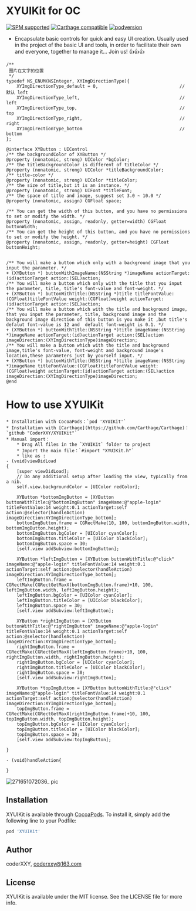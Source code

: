 # XYUIKit for OC
[![SPM supported](https://img.shields.io/badge/SPM-supported-4BC51D.svg?style=flat)](https://github.com/apple/swift-package-manager)
[![Carthage compatible](https://img.shields.io/badge/Carthage-compatible-4BC51D.svg?style=flat)](https://github.com/Carthage/Carthage)
[![podversion](https://img.shields.io/cocoapods/v/XYUIKit.svg)](https://cocoapods.org/pods/XYUIKit)

* Encapsulate basic controls for quick and easy UI creation. Usually used in the project of the basic UI and tools, in order to facilitate their own and everyone, together to manage it... Join us! 👍👍👍
```objc
/**
 图片在文字的位置
 */
typedef NS_ENUM(NSInteger, XYImgDirectionType){
    XYImgDirectionType_default = 0,                               //  默认 left
    XYImgDirectionType_left,                                      //  left
    XYImgDirectionType_top,                                       //  top
    XYImgDirectionType_right,                                     //  right
    XYImgDirectionType_bottom                                     //  bottom
};

@interface XYButton : UIControl
/** the backgroundColor of XYButton */
@property (nonatomic, strong) UIColor *bgColor;
/** the titleBackgroundColor is different of titleColor */
@property (nonatomic, strong) UIColor *titleBackgroundColor;
/** title-color */
@property (nonatomic, strong) UIColor *titleColor;
/** the size of title,but it is an instance. */
@property (nonatomic, strong) UIFont *titleFont;
/** the space of title and image, suggest set 3.0 ~ 10.0 */
@property (nonatomic, assign) CGFloat space;

/** You can get the width of this button, and you have no permissions to set or modify the width. */
@property (nonatomic, assign, readonly, getter=width) CGFloat buttonWidth;
/** You can get the height of this button, and you have no permissions to set or modify the height. */
@property (nonatomic, assign, readonly, getter=height) CGFloat buttonHeight;


/** You will make a button which only with a background image that you input the parameter. */
+ (XYButton *) buttonWithImageName:(NSString *)imageName actionTarget:(id)actionTarget action:(SEL)action;
/** You will make a button which only with the title that you input the parameter, title, title's font-value and font-weight. */
+ (XYButton *) buttonWithTitle:(NSString *)title titleFontValue:(CGFloat)titleFontValue weight:(CGFloat)weight actionTarget:(id)actionTarget action:(SEL)action;
/** You will make a button which with the title and background image, that you input the parameter, title, background image and the background image direction of this button is you make it ,but title's defalut font-value is 12 and  default font-weight is 0.1. */
+ (XYButton *) buttonWithTitle:(NSString *)title imageName:(NSString *)imageName actionTarget:(id)actionTarget action:(SEL)action imageDirection:(XYImgDirectionType)imageDirection;
/** You will make a button which with the title and background image,title's font-value, font-weight and background image's location,these parameters just by yourself input. */
+ (XYButton *) buttonWithTitle:(NSString *)title imageName:(NSString *)imageName titleFontValue:(CGFloat)titleFontValue weight:(CGFloat)weight actionTarget:(id)actionTarget action:(SEL)action imageDirection:(XYImgDirectionType)imageDirection;
@end
```
# <a id="How_to_use_XYUIKit"></a>How to use XYUIKit
```objc
* Installation with CocoaPods：`pod 'XYUIKit'`
* Installation with [Carthage](https://github.com/Carthage/Carthage)：`github "CoderXXY/XYUIKit"`
* Manual import：
    * Drag All files in the `XYUIKit` folder to project
    * Import the main file：`#import "XYUIKit.h"`
    * like as :
- (void)viewDidLoad
{
    [super viewDidLoad];
	// Do any additional setup after loading the view, typically from a nib.
    self.view.backgroundColor = [UIColor redColor];
    
    XYButton *bottomImgButton = [XYButton buttonWithTitle:@"bottomImgButton" imageName:@"apple-login" titleFontValue:14 weight:0.1 actionTarget:self action:@selector(handleAction) imageDirection:XYImgDirectionType_bottom];
    bottomImgButton.frame = CGRectMake(10, 100, bottomImgButton.width, bottomImgButton.height);
    bottomImgButton.bgColor = [UIColor cyanColor];
    bottomImgButton.titleColor = [UIColor blackColor];
    bottomImgButton.space = 30;
    [self.view addSubview:bottomImgButton];
    
    XYButton *leftImgButton = [XYButton buttonWithTitle:@"click" imageName:@"apple-login" titleFontValue:14 weight:0.1 actionTarget:self action:@selector(handleAction) imageDirection:XYImgDirectionType_bottom];
    leftImgButton.frame = CGRectMake(CGRectGetMaxX(bottomImgButton.frame)+10, 100, leftImgButton.width, leftImgButton.height);
    leftImgButton.bgColor = [UIColor cyanColor];
    leftImgButton.titleColor = [UIColor blackColor];
    leftImgButton.space = 30;
    [self.view addSubview:leftImgButton];
    
    XYButton *rightImgButton = [XYButton buttonWithTitle:@"rightImgButton" imageName:@"apple-login" titleFontValue:14 weight:0.1 actionTarget:self action:@selector(handleAction) imageDirection:XYImgDirectionType_bottom];
    rightImgButton.frame = CGRectMake(CGRectGetMaxX(leftImgButton.frame)+10, 100, rightImgButton.width, rightImgButton.height);
    rightImgButton.bgColor = [UIColor cyanColor];
    rightImgButton.titleColor = [UIColor blackColor];
    rightImgButton.space = 30;
    [self.view addSubview:rightImgButton];
    
    XYButton *topImgButton = [XYButton buttonWithTitle:@"click" imageName:@"apple-login" titleFontValue:14 weight:0.1 actionTarget:self action:@selector(handleAction) imageDirection:XYImgDirectionType_bottom];
    topImgButton.frame = CGRectMake(CGRectGetMaxX(rightImgButton.frame)+10, 100, topImgButton.width, topImgButton.height);
    topImgButton.bgColor = [UIColor cyanColor];
    topImgButton.titleColor = [UIColor blackColor];
    topImgButton.space = 30;
    [self.view addSubview:topImgButton];
    
}

- (void)handleAction{
    
}
```
![271651072036_ pic](https://user-images.githubusercontent.com/16486815/165550962-71d4f6d5-99bf-4038-884a-03c0cabeb5a5.jpg)


## Installation

XYUIKit is available through [CocoaPods](https://cocoapods.org). To install
it, simply add the following line to your Podfile:

```ruby
pod 'XYUIKit'
```

## Author

coderXXY, coderxxy@163.com

## License

XYUIKit is available under the MIT license. See the LICENSE file for more info.

